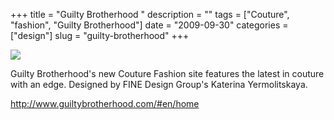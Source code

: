 +++
title = "Guilty Brotherhood "
description = ""
tags = ["Couture", "fashion", "Guilty Brotherhood"]
date = "2009-09-30"
categories = ["design"]
slug = "guilty-brotherhood"
+++


 

  <div id="screens-thumbs" class="clearfix">
    <div class="txt-center" id="design-submission"><a href="http://www.guiltybrotherhood.com/#en/home"><img id='bluga-thumbnail-1903' class='bluga-thumbnail large' src='/media/bluga/
wt4ac3a28750f78_1.jpg'/></a></div>  
  </div>   
<p>Guilty Brotherhood's new Couture Fashion site features the latest in couture with an edge. Designed by FINE Design Group's Katerina Yermolitskaya. </p>
<p><a href="http://www.guiltybrotherhood.com/#en/home">http://www.guiltybrotherhood.com/#en/home</a></p>




